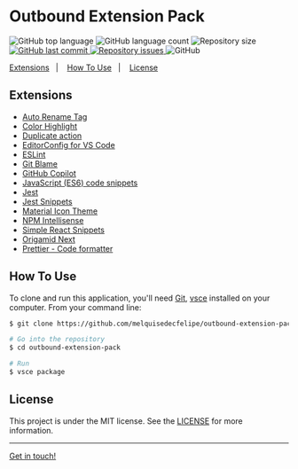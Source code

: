 <h1>
  Outbound Extension Pack
</h1>

<p>
  <img alt="GitHub top language" src="https://img.shields.io/github/languages/top/melquisedecfelipe/outbound-extension-pack.svg">

  <img alt="GitHub language count" src="https://img.shields.io/github/languages/count/melquisedecfelipe/outbound-extension-pack.svg">

  <img alt="Repository size" src="https://img.shields.io/github/repo-size/melquisedecfelipe/outbound-extension-pack.svg">

  <a href="https://github.com/melquisedecfelipe/outbound-extension-pack/commits/master">
    <img alt="GitHub last commit" src="https://img.shields.io/github/last-commit/melquisedecfelipe/outbound-extension-pack.svg">
  </a>

  <a href="https://github.com/melquisedecfelipe/outbound-extension-pack/issues">
    <img alt="Repository issues" src="https://img.shields.io/github/issues/melquisedecfelipe/outbound-extension-pack.svg">
  </a>

  <img alt="GitHub" src="https://img.shields.io/github/license/melquisedecfelipe/outbound-extension-pack.svg">
</p>

<p>
  <a href="#extensions">Extensions</a>&nbsp;&nbsp;&nbsp;|&nbsp;&nbsp;&nbsp;
  <a href="#how-to-use">How To Use</a>&nbsp;&nbsp;&nbsp;|&nbsp;&nbsp;&nbsp;
  <a href="#license">License</a>
</p>

## Extensions

- [Auto Rename Tag](https://marketplace.visualstudio.com/items?itemName=formulahendry.auto-rename-tag)
- [Color Highlight](https://marketplace.visualstudio.com/items?itemName=naumovs.color-highlight)
- [Duplicate action](https://marketplace.visualstudio.com/items?itemName=mrmlnc.vscode-duplicate)
- [EditorConfig for VS Code](https://marketplace.visualstudio.com/items?itemName=editorconfig.editorconfig)
- [ESLint](https://marketplace.visualstudio.com/items?itemName=dbaeumer.vscode-eslint)
- [Git Blame](https://marketplace.visualstudio.com/items?itemName=waderyan.gitblame)
- [GitHub Copilot](https://marketplace.visualstudio.com/items?itemName=GitHub.copilot)
- [JavaScript (ES6) code snippets](https://marketplace.visualstudio.com/items?itemName=xabikos.JavaScriptSnippets)
- [Jest](https://marketplace.visualstudio.com/items?itemName=Orta.vscode-jest)
- [Jest Snippets](https://marketplace.visualstudio.com/items?itemName=andys8.jest-snippets)
- [Material Icon Theme](https://marketplace.visualstudio.com/items?itemName=PKief.material-icon-theme)
- [NPM Intellisense](https://marketplace.visualstudio.com/items?itemName=christian-kohler.npm-intellisense)
- [Simple React Snippets](https://marketplace.visualstudio.com/items?itemName=burkeholland.simple-react-snippets)
- [Origamid Next](https://marketplace.visualstudio.com/items?itemName=origamid.origamid-next)
- [Prettier - Code formatter](https://marketplace.visualstudio.com/items?itemName=esbenp.prettier-vscode)

## How To Use

To clone and run this application, you'll need [Git](https://git-scm.com), [vsce](https://www.npmjs.com/package/vsce) installed on your computer. From your command line:

```bash
$ git clone https://github.com/melquisedecfelipe/outbound-extension-pack

# Go into the repository
$ cd outbound-extension-pack

# Run
$ vsce package
```

## License

This project is under the MIT license. See the [LICENSE](https://github.com/melquisedecfelipe/outbound-extension-pack/blob/master/LICENSE) for more information.

---

[Get in touch!](https://www.linkedin.com/in/melquisedecfelipe/)
